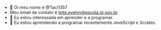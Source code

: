 - 👋 Oi meu nome é @Taci1357
- Meu email de contato é leite.evelyn@escola.pr.gov.br
- 👀 Eu estou interessada em aprender e a programar.
- 🌱 Eu estou aprendendo a programar recentemente JeveScript e Scrates.

